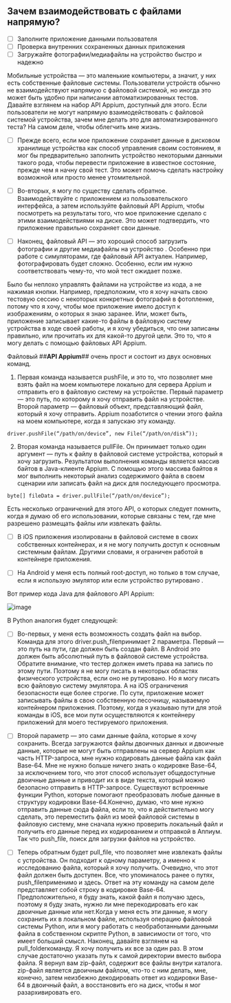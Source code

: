 ## Зачем взаимодействовать с файлами напрямую?

- [ ] Заполните приложение данными пользователя
- [ ] Проверка внутренних сохраненных данных приложения
- [ ] Загружайте фотографии/медиафайлы на устройство быстро и надежно

Мобильные устройства — это маленькие компьютеры, а значит, у них есть собственные файловые системы. Пользователи устройств обычно не взаимодействуют напрямую с файловой системой, но иногда это может быть удобно при написании автоматизированных тестов. Давайте взглянем на набор API Appium, доступный для этого. Если пользователи не могут напрямую взаимодействовать с файловой системой устройства, зачем мне делать это для автоматизированного теста? На самом деле, чтобы облегчить мне жизнь. 

- [ ] Прежде всего, если мое приложение сохраняет данные в дисковом хранилище устройства как способ управления своим состоянием, я мог бы предварительно заполнить устройство некоторыми данными такого рода, чтобы перевести приложение в известное состояние, прежде чем я начну свой тест. Это может помочь сделать настройку возможной или просто менее утомительной. 

- [ ] Во-вторых, я могу по существу сделать обратное. Взаимодействуйте с приложением из пользовательского интерфейса, а затем используйте файловый API Appium, чтобы посмотреть на результаты того, что мое приложение сделало с этими взаимодействиями на диске. Это может подтвердить, что приложение правильно сохраняет свои данные. 

- [ ] Наконец, файловый API — это хороший способ загрузить фотографии и другие медиафайлы на устройство . Особенно при работе с симуляторами, где файловый API актуален. Например, фотографировать будет сложно. Особенно, если им нужно соответствовать чему-то, что мой тест ожидает позже. 

Было бы неплохо управлять файлами на устройстве из кода, а не нажимая кнопки. Например, предположим, что я хочу начать свою тестовую сессию с некоторых конкретных фотографий в фотопленке, потому что я хочу, чтобы мое приложение имело доступ к изображениям, о которых я знаю заранее. Или, может быть, приложение записывает какие-то файлы в файловую систему устройства в ходе своей работы, и я хочу убедиться, что они записаны правильно, или прочитать их для какой-то другой цели. Это то, что я могу делать с помощью файловых API Appium.

Файловый ##**API Appium**## очень прост и состоит из двух основных команд. 

1. Первая команда называется pushFile, и это то, что позволяет мне взять файл на моем компьютере локально для сервера Appium и отправить его в файловую систему на устройстве. Первый параметр — это путь, по которому я хочу отправить файл на устройстве. Второй параметр — файловый объект, представляющий файл, который я хочу отправить. Appium позаботится о чтении этого файла на моем компьютере, когда я запускаю эту команду. 

 ``` put a file on the device from the computer disk
 driver.pushFile(“/path/on/device”, new File(“/path/on/disk”));
 ```
 
2. Вторая команда называется pullFile. Он принимает только один аргумент — путь к файлу в файловой системе устройства, который я хочу загрузить. Результатом выполнения команды является массив байтов в Java-клиенте Appium. С помощью этого массива байтов я мог выполнить некоторый анализ содержимого файла в своем сценарии или записать файл на диск для последующего просмотра. 

 ``` download a file from the device to the test script
 byte[] fileData = driver.pullFile(“/path/on/device”);
 ```
Есть несколько ограничений для этого API, о которых следует помнить, когда я думаю об его использовании, которые связаны с тем, где мне разрешено размещать файлы или извлекать файлы. 

- [ ] В iOS приложения изолированы в файловой системе в своих собственных контейнерах, и я не могу получить доступ к основным системным файлам. Другими словами, я ограничен работой в контейнере приложения.
- [ ] На Android у меня есть полный root-доступ, но только в том случае, если я использую эмулятор или  если устройство рутировано . 


Вот пример кода Java для файлового API Appium:

![image](https://user-images.githubusercontent.com/16668925/222891196-704f459a-461a-4a5f-8c85-ce37884cec5f.png)


В Python аналогия будет следующей:

- [ ] Во-первых, у меня есть возможность создать файл на выбор. Команда для этого driver.push_fileпринимает 2 параметра.
Первый — это путь на пути, где должен быть создан файл. В Android это должен быть абсолютный путь в файловой системе устройства. Обратите внимание, что тестер должен иметь права на запись по этому пути. Поэтому я не могу писать в некоторых областях физического устройства, если оно не рутировано. Но я могу писать всю файловую систему эмулятора. А на iOS ограничения безопасности еще более строгие. По сути, приложение может записывать файлы в свою собственную песочницу, называемую контейнером приложения. Поэтому, когда я указываю пути для этой команды в iOS, все мои пути осуществляются к контейнеру приложений для моего тестируемого приложения.

- [ ] Второй параметр — это сами данные файла, которые я хочу сохранить. Всегда загружаются файлы двоичных данных и двоичные данные, которые не могут быть отправлены на сервер Appium как часть HTTP-запроса, мне нужно кодировать данные файла как файл Base-64. Мне не нужно больше ничего знать о кодировке Base-64, за исключением того, что этот способ использует общедоступные двоичные данные и приводит их в виде текста, который можно безопасно отправить в HTTP-запросе. Существуют встроенные функции Python, которые помогают преобразовать любые данные в структуру кодировки Base-64.Конечно, думаю, что мне нужно отправить данные сюда файла, если то, что я действительно могу сделать, это переместить файл из моей файловой системы в файловую систему, мне сначала нужно проверить локальный файл и получить его данные перед их кодированием и отправкой в Аппиум. Так что push_file, поиск для загрузки файлов на устройство.

- [ ] Теперь обратным будет pull_file, что позволяет мне извлекать файлы с устройства. Он подходит к одному параметру, а именно к исследованию файла, который я хочу получить. Очевидно, что этот файл должен быть доступен. Все, что упоминалось ранее о путях, push_fileприменимо и здесь. Ответ на эту команду на самом деле представляет собой строку в кодировке Base-64. Предположительно, я буду знать, какой файл я получаю здесь, поэтому я буду знать, нужно ли мне перекодировать его как двоичные данные или нет.Когда у меня есть эти данные, я могу сохранить их в локальном файле, используя операцию файловой системы Python, или я могу работать с необработанными данными файла в собственном скрипте Python, в зависимости от того, что имеет больший смысл.
Наконец, давайте взглянем на pull_folderкоманду. Я хочу получить их все за один раз. В этом случае достаточно указать путь к самой директории вместо выбора файла. Я вернул вам zip-файл, содержит все файлы внутри каталога. zip-файл является двоичным файлом, что-то с ним делать, мне, конечно, затем неизбежно декодировать ответ из кодировки Base-64 в двоичный файл, а восстановить его на диск, чтобы я мог разархивировать его.
